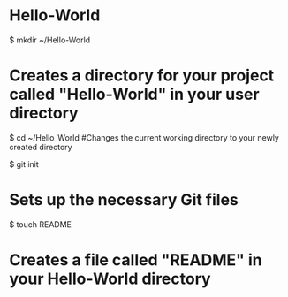 Hello-World
===========
$ mkdir ~/Hello-World
# Creates a directory for your project called "Hello-World" in your user directory

$ cd ~/Hello_World
#Changes the current working directory to your newly created directory

$ git init
# Sets up the necessary Git files

$ touch README
# Creates a file called "README" in your Hello-World directory
